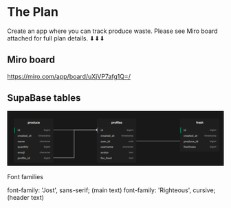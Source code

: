 # The Plan

Create an app where you can track produce waste. Please see Miro board attached for full plan details. ⬇⬇⬇

## Miro board

https://miro.com/app/board/uXjVP7afg1Q=/

## SupaBase tables

![](/assets/supabase.png)

Font families

font-family: 'Jost', sans-serif; (main text)
font-family: 'Righteous', cursive; (header text)
